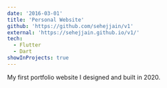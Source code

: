 ```yaml
---
date: '2016-03-01'
title: 'Personal Website'
github: 'https://github.com/sehejjain/v1'
external: 'https://sehejjain.github.io/v1/'
tech:
  - Flutter
  - Dart
showInProjects: true
---
```


My first portfolio website I designed and built in 2020.
